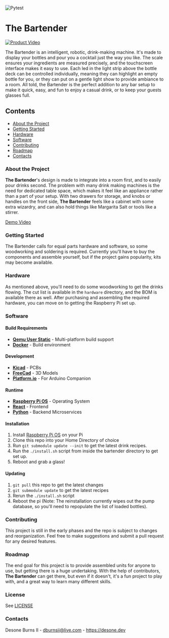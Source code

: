![Pytest](https://github.com/dburnsii/bartender/actions/workflows/pytest.yml/badge.svg)
# The Bartender

[![Product Video](https://imgur.com/6ZcyR7p.png)](https://youtu.be/YWqvJ5PAxSI)

The Bartender is an intelligent, robotic, drink-making machine. It's made to
display your bottles and pour you a cocktail just the way you like. The scale
ensures your ingredients are measured precisely, and the touchscreen interface
makes it easy to use. Each led in the light strip above the bottle deck can be
controlled individually, meaning they can highlight an empty bottle for you,
or they can put on a gentle light show to provide ambiance to a room. All told,
the Bartender is the perfect addition to any bar setup to make it quick, easy,
and fun to enjoy a casual drink, or to keep your guests glasses full.

## Contents
 - [About the Project](#About-the-Project)
 - [Getting Started](#Getting-Started)
 - [Hardware](#Hardware)
 - [Software](#Software)
 - [Contributing](#Contributing)
 - [Roadmap](#Roadmap)
 - [Contacts](#Contacts)

### About the Project
**The Bartender**'s design is made to integrate into a room first, and to easily
pour drinks second. The problem with many drink making machines is the need for
dedicated table space, which makes it feel like an appliance rather than a part
of your setup. With two drawers for storage, and knobs or handles on the front
side, **The Bartender** feels like a cabinet with some extra wizardry, and can
also hold things like Margarita Salt or tools like a stirrer.

[Demo Video](https://youtu.be/VJUhfgaUki0)

### Getting Started
The Bartender calls for equal parts hardware and software, so some woodworking
and soldering is required. Currently you'll have to buy the components and
assemble yourself, but if the project gains popularity, kits may become available.

### Hardware
As mentioned above, you'll need to do some woodworking to get the drinks
flowing. The cut list is available in the `hardware` directory, and the BOM
is available there as well. After purchasing and assembling the required
hardware, you can move on to getting the Raspberry Pi set up.

### Software
#### Build Requirements
 - [**Qemu User Static**](https://github.com/multiarch/qemu-user-static) - Multi-platform build support
  - [**Docker**](https://www.docker.com/) - Build environment

#### Development
- [**Kicad**](https://www.kicad.org/) - PCBs
- [**FreeCad**](https://www.freecadweb.org/) - 3D Models
- [**Platform.io**](https://platformio.org/) - For Arduino Companion

#### Runtime
 - [**Raspberry Pi OS**](https://www.raspberrypi.org/software/) - Operating System
 - [**React**](https://reactjs.org/) - Frontend
 - [**Python**](https://www.python.org/) - Backend Microservices

#### Installation
 1. Install [Raspberry Pi OS](https://www.raspberrypi.org/software/) on your Pi
 2. Clone this repo into your Home Directory of choice
 3. Run `git submodule update --init` to get the latest drink recipes.
 4. Run the `./install.sh` script from inside the bartender directory to get
 set up.
 5. Reboot and grab a glass!

#### Updating
  1. `git pull` this repo to get the latest changes
  2. `git submodule update` to get the latest recipes
  3. Rerun the `./install.sh` script
  4. Reboot the pi (Note: The reinstallation currently wipes out the pump database, so you'll need to repopulate the list of loaded bottles).

### Contributing
This project is still in the early phases and the repo is subject
to changes and reorganization. Feel free to make suggestions and
submit a pull request for any desired features.

### Roadmap
The end goal for this project is to provide assembled units for anyone to use,
but getting there is a huge undertaking. With the help of contributors,
**The Bartender** can get there, but even if it doesn't, it's a fun project
to play with, and a great way to learn many different skills.

### License

See [LICENSE](LICENSE)

### Contacts
Desone Burns II - dburnsii@live.com - https://desone.dev
